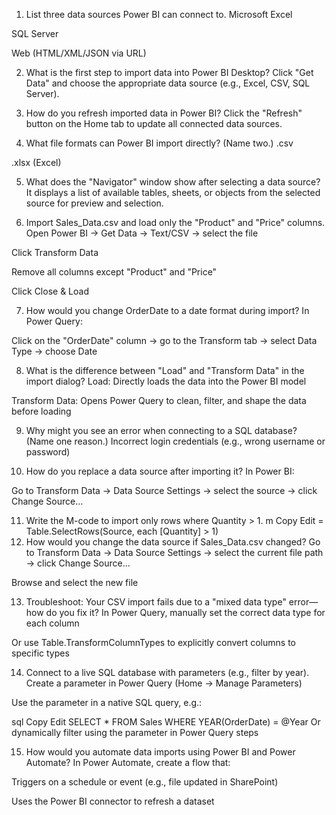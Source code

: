 1. List three data sources Power BI can connect to.
Microsoft Excel

SQL Server

Web (HTML/XML/JSON via URL)

2. What is the first step to import data into Power BI Desktop?
Click "Get Data" and choose the appropriate data source (e.g., Excel, CSV, SQL Server).

3. How do you refresh imported data in Power BI?
Click the "Refresh" button on the Home tab to update all connected data sources.

4. What file formats can Power BI import directly? (Name two.)
.csv

.xlsx (Excel)

5. What does the "Navigator" window show after selecting a data source?
It displays a list of available tables, sheets, or objects from the selected source for preview and selection.

6. Import Sales_Data.csv and load only the "Product" and "Price" columns.
Open Power BI → Get Data → Text/CSV → select the file

Click Transform Data

Remove all columns except "Product" and "Price"

Click Close & Load

7. How would you change OrderDate to a date format during import?
In Power Query:

Click on the "OrderDate" column → go to the Transform tab → select Data Type → choose Date

8. What is the difference between "Load" and "Transform Data" in the import dialog?
Load: Directly loads the data into the Power BI model

Transform Data: Opens Power Query to clean, filter, and shape the data before loading

9. Why might you see an error when connecting to a SQL database? (Name one reason.)
Incorrect login credentials (e.g., wrong username or password)

10. How do you replace a data source after importing it?
In Power BI:

Go to Transform Data → Data Source Settings → select the source → click Change Source…

11. Write the M-code to import only rows where Quantity > 1.
m
Copy
Edit
= Table.SelectRows(Source, each [Quantity] > 1)
12. How would you change the data source if Sales_Data.csv changed?
Go to Transform Data → Data Source Settings → select the current file path → click Change Source…

Browse and select the new file

13. Troubleshoot: Your CSV import fails due to a "mixed data type" error—how do you fix it?
In Power Query, manually set the correct data type for each column

Or use Table.TransformColumnTypes to explicitly convert columns to specific types

14. Connect to a live SQL database with parameters (e.g., filter by year).
Create a parameter in Power Query (Home → Manage Parameters)

Use the parameter in a native SQL query, e.g.:

sql
Copy
Edit
SELECT * FROM Sales WHERE YEAR(OrderDate) = @Year
Or dynamically filter using the parameter in Power Query steps

15. How would you automate data imports using Power BI and Power Automate?
In Power Automate, create a flow that:

Triggers on a schedule or event (e.g., file updated in SharePoint)

Uses the Power BI connector to refresh a dataset


